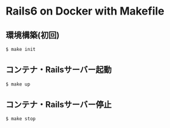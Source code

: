 # Rails6 on Docker with Makefile

## 環境構築(初回)
```bash
$ make init
```

## コンテナ・Railsサーバー起動
```bash
$ make up
```

## コンテナ・Railsサーバー停止
```bash
$ make stop
```